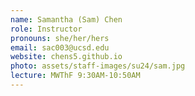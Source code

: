 ```yaml
---
name: Samantha (Sam) Chen
role: Instructor
pronouns: she/her/hers
email: sac003@ucsd.edu
website: chens5.github.io
photo: assets/staff-images/su24/sam.jpg
lecture: MWThF 9:30AM-10:50AM 
---
```

